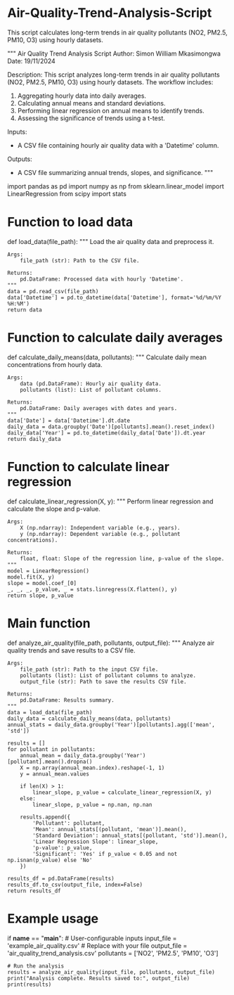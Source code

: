 # Air-Quality-Trend-Analysis-Script
This script calculates long-term trends in air quality pollutants (NO2, PM2.5, PM10, O3) using hourly datasets.

"""
Air Quality Trend Analysis Script
Author: Simon William Mkasimongwa
Date: 19/11/2024

Description:
This script analyzes long-term trends in air quality pollutants (NO2, PM2.5, PM10, O3) using hourly datasets.
The workflow includes:
1. Aggregating hourly data into daily averages.
2. Calculating annual means and standard deviations.
3. Performing linear regression on annual means to identify trends.
4. Assessing the significance of trends using a t-test.

Inputs:
- A CSV file containing hourly air quality data with a 'Datetime' column.

Outputs:
- A CSV file summarizing annual trends, slopes, and significance.
"""

import pandas as pd
import numpy as np
from sklearn.linear_model import LinearRegression
from scipy import stats

# Function to load data
def load_data(file_path):
    """
    Load the air quality data and preprocess it.

    Args:
        file_path (str): Path to the CSV file.

    Returns:
        pd.DataFrame: Processed data with hourly 'Datetime'.
    """
    data = pd.read_csv(file_path)
    data['Datetime'] = pd.to_datetime(data['Datetime'], format='%d/%m/%Y %H:%M')
    return data

# Function to calculate daily averages
def calculate_daily_means(data, pollutants):
    """
    Calculate daily mean concentrations from hourly data.

    Args:
        data (pd.DataFrame): Hourly air quality data.
        pollutants (list): List of pollutant columns.

    Returns:
        pd.DataFrame: Daily averages with dates and years.
    """
    data['Date'] = data['Datetime'].dt.date
    daily_data = data.groupby('Date')[pollutants].mean().reset_index()
    daily_data['Year'] = pd.to_datetime(daily_data['Date']).dt.year
    return daily_data

# Function to calculate linear regression
def calculate_linear_regression(X, y):
    """
    Perform linear regression and calculate the slope and p-value.

    Args:
        X (np.ndarray): Independent variable (e.g., years).
        y (np.ndarray): Dependent variable (e.g., pollutant concentrations).

    Returns:
        float, float: Slope of the regression line, p-value of the slope.
    """
    model = LinearRegression()
    model.fit(X, y)
    slope = model.coef_[0]
    _, _, _, p_value, _ = stats.linregress(X.flatten(), y)
    return slope, p_value

# Main function
def analyze_air_quality(file_path, pollutants, output_file):
    """
    Analyze air quality trends and save results to a CSV file.

    Args:
        file_path (str): Path to the input CSV file.
        pollutants (list): List of pollutant columns to analyze.
        output_file (str): Path to save the results CSV file.

    Returns:
        pd.DataFrame: Results summary.
    """
    data = load_data(file_path)
    daily_data = calculate_daily_means(data, pollutants)
    annual_stats = daily_data.groupby('Year')[pollutants].agg(['mean', 'std'])

    results = []
    for pollutant in pollutants:
        annual_mean = daily_data.groupby('Year')[pollutant].mean().dropna()
        X = np.array(annual_mean.index).reshape(-1, 1)
        y = annual_mean.values

        if len(X) > 1:
            linear_slope, p_value = calculate_linear_regression(X, y)
        else:
            linear_slope, p_value = np.nan, np.nan

        results.append({
            'Pollutant': pollutant,
            'Mean': annual_stats[(pollutant, 'mean')].mean(),
            'Standard Deviation': annual_stats[(pollutant, 'std')].mean(),
            'Linear Regression Slope': linear_slope,
            'p-value': p_value,
            'Significant': 'Yes' if p_value < 0.05 and not np.isnan(p_value) else 'No'
        })

    results_df = pd.DataFrame(results)
    results_df.to_csv(output_file, index=False)
    return results_df

# Example usage
if __name__ == "__main__":
    # User-configurable inputs
    input_file = 'example_air_quality.csv'  # Replace with your file
    output_file = 'air_quality_trend_analysis.csv'
    pollutants = ['NO2', 'PM2.5', 'PM10', 'O3']

    # Run the analysis
    results = analyze_air_quality(input_file, pollutants, output_file)
    print("Analysis complete. Results saved to:", output_file)
    print(results)
